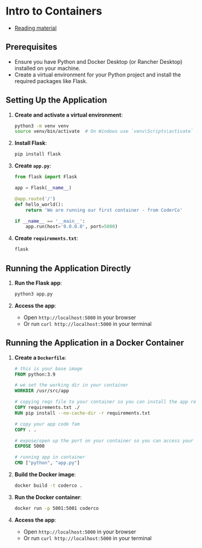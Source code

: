 # Intro to Containers

- [Reading material](intro.md)

## Prerequisites

- Ensure you have Python and Docker Desktop (or Rancher Desktop) installed on your machine.
- Create a virtual environment for your Python project and install the required packages like Flask.


## Setting Up the Application

1. **Create and activate a virtual environment**:
    ```sh
    python3 -m venv venv
    source venv/bin/activate  # On Windows use `venv\Scripts\activate`
    ```

2. **Install Flask**:
    ```sh
    pip install flask
    ```

3. **Create `app.py`**:
    ```python
    from flask import Flask

    app = Flask(__name__)

    @app.route('/')
    def hello_world():
        return 'We are running our first container - from CoderCo'

    if __name__ == '__main__':
        app.run(host='0.0.0.0', port=5000)
    ```

4. **Create `requirements.txt`**:
    ```txt
    flask
    ```

## Running the Application Directly

1. **Run the Flask app**:
    ```sh
    python3 app.py
    ```

2. **Access the app**:
    - Open `http://localhost:5000` in your browser
    - Or run `curl http://localhost:5000` in your terminal

## Running the Application in a Docker Container

1. **Create a `Dockerfile`**:
    ```Dockerfile
    # this is your base image
    FROM python:3.9

    # we set the working dir in your container
    WORKDIR /usr/src/app

    # copying reqs file to your container so you can install the app reqs ygm
    COPY requirements.txt ./
    RUN pip install --no-cache-dir -r requirements.txt

    # copy your app code fam
    COPY . .

    # expose/open up the port on your container so you can access your app ygm
    EXPOSE 5000

    # running app in container
    CMD ["python", "app.py"]
    ```

2. **Build the Docker image**:
    ```sh
    docker build -t coderco .
    ```

3. **Run the Docker container**:
    ```sh
    docker run -p 5001:5001 coderco
    ```

4. **Access the app**:
    - Open `http://localhost:5000` in your browser
    - Or run `curl http://localhost:5000` in your terminal

